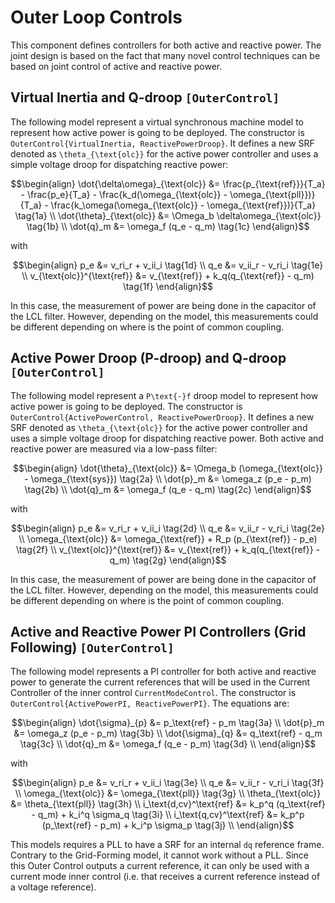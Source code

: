 # Outer Loop Controls

This component defines controllers for both active and reactive power. The joint design is based
on the fact that many novel control techniques can be based on joint control of active and reactive
power.

## Virtual Inertia and Q-droop ```[OuterControl]```

The following model represent a virtual synchronous machine model to represent how active
power is going to be deployed. The constructor is ```OuterControl{VirtualInertia, ReactivePowerDroop}```.
It defines a new SRF denoted as ``\theta_{\text{olc}}`` for the active power controller and
uses a simple voltage droop for dispatching reactive power:

```math
\begin{align}
    \dot{\delta\omega}_{\text{olc}} &= \frac{p_{\text{ref}}}{T_a} - \frac{p_e}{T_a} - \frac{k_d(\omega_{\text{olc}} - \omega_{\text{pll}})}{T_a} - \frac{k_\omega(\omega_{\text{olc}} - \omega_{\text{ref}})}{T_a} \tag{1a} \\
    \dot{\theta}_{\text{olc}} &= \Omega_b \delta\omega_{\text{olc}} \tag{1b} \\
    \dot{q}_m &= \omega_f (q_e - q_m) \tag{1c}
\end{align}
```

with

```math
\begin{align}
    p_e &= v_ri_r + v_ii_i \tag{1d} \\
    q_e &= v_ii_r - v_ri_i \tag{1e} \\
    v_{\text{olc}}^{\text{ref}} &= v_{\text{ref}} + k_q(q_{\text{ref}} - q_m) \tag{1f}
\end{align}
```

In this case, the measurement of power are being done in the capacitor of the LCL filter.
However, depending on the model, this measurements could be different depending on where
is the point of common coupling.


## Active Power Droop (P-droop) and Q-droop ```[OuterControl]```

The following model represent a ``P\text{-}f`` droop model to represent how active
power is going to be deployed. The constructor is ```OuterControl{ActivePowerControl, ReactivePowerDroop}```.
It defines a new SRF denoted as ``\theta_{\text{olc}}`` for the active power controller and
uses a simple voltage droop for dispatching reactive power. Both active and reactive power are measured via a low-pass filter:

```math
\begin{align}
    \dot{\theta}_{\text{olc}} &= \Omega_b (\omega_{\text{olc}} - \omega_{\text{sys}}) \tag{2a} \\
    \dot{p}_m &= \omega_z (p_e - p_m) \tag{2b} \\
    \dot{q}_m &= \omega_f (q_e - q_m) \tag{2c}
\end{align}
```

with

```math
\begin{align}
    p_e &= v_ri_r + v_ii_i \tag{2d} \\
    q_e &= v_ii_r - v_ri_i \tag{2e} \\
    \omega_{\text{olc}} &= \omega_{\text{ref}} + R_p (p_{\text{ref}} - p_e) \tag{2f} \\
    v_{\text{olc}}^{\text{ref}} &= v_{\text{ref}} + k_q(q_{\text{ref}} - q_m) \tag{2g}
\end{align}
```

In this case, the measurement of power are being done in the capacitor of the LCL filter.
However, depending on the model, this measurements could be different depending on where
is the point of common coupling.


## Active and Reactive Power PI Controllers (Grid Following) ```[OuterControl]```

The following model represents a PI controller for both active and reactive power to generate
the current references that will be used in the Current Controller of the inner control
```CurrentModeControl```. The constructor is ```OuterControl{ActivePowerPI, ReactivePowerPI}```.
The equations are:

```math
\begin{align}
    \dot{\sigma}_{p} &= p_\text{ref} - p_m \tag{3a} \\
    \dot{p}_m &= \omega_z (p_e - p_m) \tag{3b} \\
    \dot{\sigma}_{q} &= q_\text{ref} - q_m \tag{3c} \\
    \dot{q}_m &= \omega_f (q_e - p_m) \tag{3d} \\
\end{align}
```

with

```math
\begin{align}
    p_e &= v_ri_r + v_ii_i \tag{3e} \\
    q_e &= v_ii_r - v_ri_i \tag{3f} \\
    \omega_{\text{olc}} &= \omega_{\text{pll}} \tag{3g} \\
    \theta_{\text{olc}} &= \theta_{\text{pll}} \tag{3h} \\
    i_\text{d,cv}^\text{ref} &= k_p^q (q_\text{ref} - q_m) + k_i^q \sigma_q \tag{3i} \\
    i_\text{q,cv}^\text{ref} &= k_p^p (p_\text{ref} - p_m) + k_i^p \sigma_p \tag{3j} \\
\end{align}
```

This models requires a PLL to have a SRF for an internal ``dq`` reference frame. Contrary
to the Grid-Forming model, it cannot work without a PLL. Since this Outer Control outputs
a current reference, it can only be used with a current mode inner control (i.e. that receives 
a current reference instead of a voltage reference).